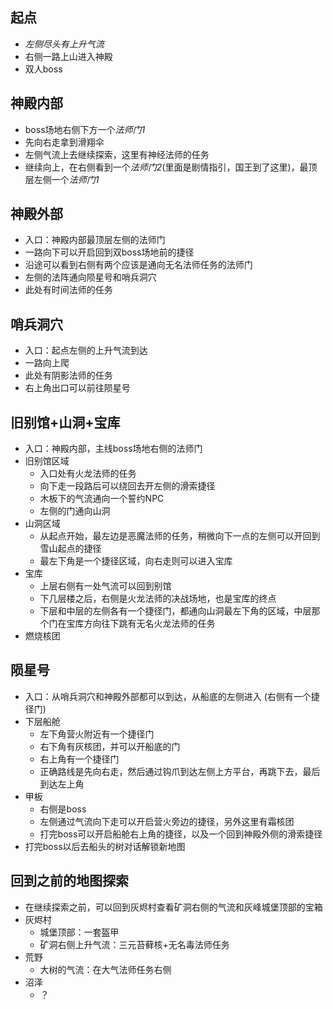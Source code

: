 ## 起点
- *左侧尽头有上升气流*
- 右侧一路上山进入神殿
- 双人boss

## 神殿内部
- boss场地右侧下方一个*法师门1*
- 先向右走拿到滑翔伞
- 左侧气流上去继续探索，这里有神经法师的任务
- 继续向上，在右侧看到一个*法师门2*(里面是剧情指引，国王到了这里)，最顶层左侧一个*法师门1*

## 神殿外部
- 入口：神殿内部最顶层左侧的法师门
- 一路向下可以开启回到双boss场地前的捷径
- 沿途可以看到右侧有两个应该是通向无名法师任务的法师门
- 左侧的法阵通向陨星号和哨兵洞穴
- 此处有时间法师的任务

## 哨兵洞穴
- 入口：起点左侧的上升气流到达
- 一路向上爬
- 此处有阴影法师的任务
- 右上角出口可以前往陨星号

## 旧别馆+山洞+宝库
- 入口：神殿内部，主线boss场地右侧的法师门
- 旧别馆区域
	- 入口处有火龙法师的任务
	- 向下走一段路后可以绕回去开左侧的滑索捷径
	- 木板下的气流通向一个誓约NPC
	- 左侧的门通向山洞
- 山洞区域
	- 从起点开始，最左边是恶魔法师的任务，稍微向下一点的左侧可以开回到雪山起点的捷径
	- 最左下角是一个捷径区域，向右走则可以进入宝库
- 宝库
	- 上层右侧有一处气流可以回到别馆
	- 下几层楼之后，右侧是火龙法师的决战场地，也是宝库的终点
	- 下层和中层的左侧各有一个捷径门，都通向山洞最左下角的区域，中层那个门在宝库方向往下跳有无名火龙法师的任务
- 燃烧核团

## 陨星号
- 入口：从哨兵洞穴和神殿外部都可以到达，从船底的左侧进入 (右侧有一个捷径门)
- 下层船舱
	- 左下角营火附近有一个捷径门
	- 右下角有灰核团，并可以开船底的门
	- 右上角有一个捷径门
	- 正确路线是先向右走，然后通过钩爪到达左侧上方平台，再跳下去，最后到达左上角
- 甲板
	- 右侧是boss
	- 左侧通过气流向下走可以开启营火旁边的捷径，另外这里有霜核团
	- 打完boss可以开启船舱右上角的捷径，以及一个回到神殿外侧的滑索捷径
- 打完boss以后去船头的树对话解锁新地图

## 回到之前的地图探索
- 在继续探索之前，可以回到灰烬村查看矿洞右侧的气流和灰峰城堡顶部的宝箱
- 灰烬村
	- 城堡顶部：一套盔甲
	- 矿洞右侧上升气流：三元苔藓核+无名毒法师任务
- 荒野
	- 大树的气流：在大气法师任务右侧
- 沼泽
	- ？
